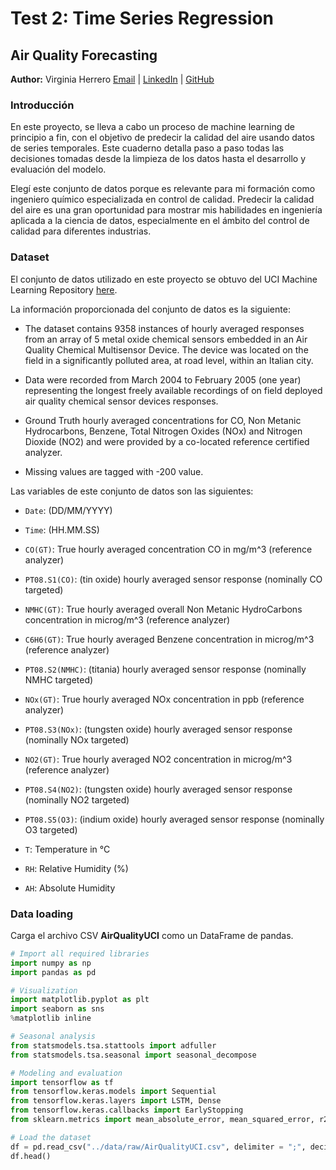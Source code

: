# Test 2: Time Series Regression

## Air Quality Forecasting

**Author:** Virginia Herrero [Email](mailto:v.herrero@outlook.com) | [LinkedIn](https://www.linkedin.com/in/virginia-herrero-casero/) | [GitHub](https://github.com/herrerovir)

### Introducción

En este proyecto, se lleva a cabo un proceso de machine learning de principio a fin, con el objetivo de predecir la calidad del aire usando datos de series temporales. Este cuaderno detalla paso a paso todas las decisiones tomadas desde la limpieza de los datos hasta el desarrollo y evaluación del modelo.

Elegí este conjunto de datos porque es relevante para mi formación como ingeniero químico especializada en control de calidad. Predecir la calidad del aire es una gran oportunidad para mostrar mis habilidades en ingeniería aplicada a la ciencia de datos, especialmente en el ámbito del control de calidad para diferentes industrias.

### Dataset

El conjunto de datos utilizado en este proyecto se obtuvo del UCI Machine Learning Repository [here](https://archive.ics.uci.edu/dataset/360/air+quality).

La información proporcionada del conjunto de datos es la siguiente:

- The dataset contains 9358 instances of hourly averaged responses from an array of 5 metal oxide chemical sensors embedded in an Air Quality Chemical Multisensor Device. The device was located on the field in a significantly polluted area, at road level, within an Italian city. 

- Data were recorded from March 2004 to February 2005 (one year) representing the longest freely available recordings of on field deployed air quality chemical sensor devices responses. 

- Ground Truth hourly averaged concentrations for CO, Non Metanic Hydrocarbons, Benzene, Total Nitrogen Oxides (NOx) and Nitrogen Dioxide (NO2) and were provided by a co-located reference certified analyzer.

- Missing values are tagged with -200 value.

Las variables de este conjunto de datos son las siguientes:

- `Date`: (DD/MM/YYYY)

- `Time`: (HH.MM.SS)

- `CO(GT)`: True hourly averaged concentration CO in mg/m^3 (reference analyzer)

- `PT08.S1(CO)`: (tin oxide) hourly averaged sensor response (nominally CO targeted)

- `NMHC(GT)`: True hourly averaged overall Non Metanic HydroCarbons concentration in microg/m^3 (reference analyzer)

- `C6H6(GT)`: True hourly averaged Benzene concentration  in microg/m^3 (reference analyzer)

- `PT08.S2(NMHC)`: (titania) hourly averaged sensor response (nominally NMHC targeted)

- `NOx(GT)`: True hourly averaged NOx concentration  in ppb (reference analyzer)

- `PT08.S3(NOx)`: (tungsten oxide) hourly averaged sensor response (nominally NOx targeted)

- `NO2(GT)`: True hourly averaged NO2 concentration in microg/m^3 (reference analyzer)

- `PT08.S4(NO2)`: (tungsten oxide) hourly averaged sensor response (nominally NO2 targeted)

- `PT08.S5(O3)`: (indium oxide) hourly averaged sensor response (nominally O3 targeted)

- `T`: Temperature in °C

- `RH`: Relative Humidity (%)

- `AH`: Absolute Humidity

### Data loading

Carga el archivo CSV **AirQualityUCI** como un DataFrame de pandas.

```python
# Import all required libraries
import numpy as np
import pandas as pd

# Visualization
import matplotlib.pyplot as plt
import seaborn as sns
%matplotlib inline

# Seasonal analysis
from statsmodels.tsa.stattools import adfuller
from statsmodels.tsa.seasonal import seasonal_decompose

# Modeling and evaluation
import tensorflow as tf
from tensorflow.keras.models import Sequential
from tensorflow.keras.layers import LSTM, Dense
from tensorflow.keras.callbacks import EarlyStopping
from sklearn.metrics import mean_absolute_error, mean_squared_error, r2_score
```

```python
# Load the dataset
df = pd.read_csv("../data/raw/AirQualityUCI.csv", delimiter = ";", decimal = ",")
df.head()
```